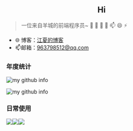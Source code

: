 ## <center>Hi</center>

> 一位来自羊城的前端程序员~ 🔭 🌱  👯 🤔 📫 😄 ⚡

- 🌐 博客：[江夏的博客](https://jiang-xia.top/)
- 📫邮箱：963798512@qq.com


### 年度统计

![my github info](https://github-readme-stats.vercel.app/api?username=jiang-xia&hide_border=true&show_icons=true&include_all_commits=true&line_height=20&theme=algolia&locale=cn&custom_title=jiang-xia的github统计)

![my github info](https://github-readme-stats.vercel.app/api/top-langs/?username=jiang-xia&hide_border=true&theme=algolia&layout=compact&locale=cn&custom_title=jiang-xia常用的语言)


### 日常使用
 <img src="https://img.shields.io/badge/-VS%20Code-007ACC?style=plastic&logo=visual-studio-code" /><img src="https://img.shields.io/badge/-typescript-black?style=plastic&logo=typescript" /><img src="https://img.shields.io/badge/-Git-black?style=plastic&logo=git" />
